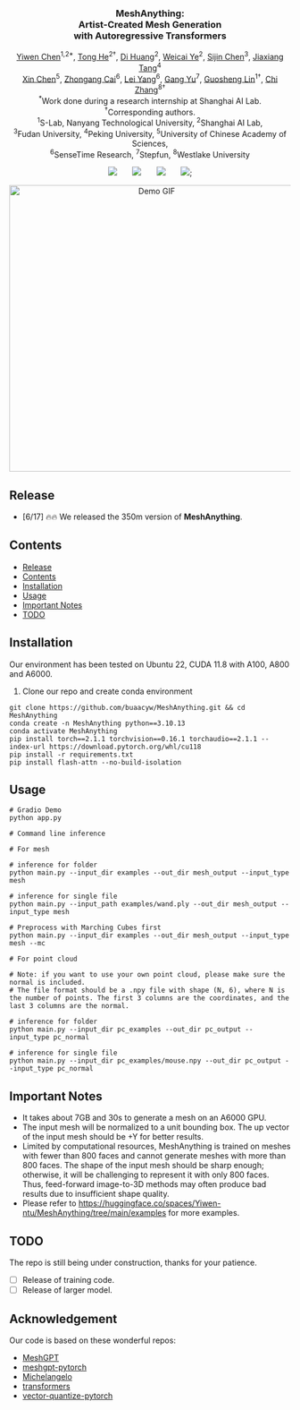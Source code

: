 <p align="center">
  <h3 align="center"><strong>MeshAnything:<br> Artist-Created Mesh Generation<br> with Autoregressive Transformers</strong></h3>

<p align="center">
    <a href="https://buaacyw.github.io/">Yiwen Chen</a><sup>1,2*</sup>,
    <a href="https://tonghe90.github.io/">Tong He</a><sup>2†</sup>,
    <a href="https://dihuang.me/">Di Huang</a><sup>2</sup>,
    <a href="https://ywcmaike.github.io/">Weicai Ye</a><sup>2</sup>,
    <a href="https://ch3cook-fdu.github.io/">Sijin Chen</a><sup>3</sup>,
    <a href="https://me.kiui.moe/">Jiaxiang Tang</a><sup>4</sup><br>
    <a href="https://chenxin.tech/">Xin Chen</a><sup>5</sup>,
    <a href="https://caizhongang.github.io/">Zhongang Cai</a><sup>6</sup>,
    <a href="https://scholar.google.com.hk/citations?user=jZH2IPYAAAAJ&hl=en">Lei Yang</a><sup>6</sup>,
    <a href="https://www.skicyyu.org/">Gang Yu</a><sup>7</sup>,
    <a href="https://guosheng.github.io/">Guosheng Lin</a><sup>1†</sup>,
    <a href="https://icoz69.github.io/">Chi Zhang</a><sup>8†</sup>
    <br>
    <sup>*</sup>Work done during a research internship at Shanghai AI Lab.
    <br>
    <sup>†</sup>Corresponding authors.
    <br>
    <sup>1</sup>S-Lab, Nanyang Technological University,
    <sup>2</sup>Shanghai AI Lab,
    <br>
    <sup>3</sup>Fudan University,
    <sup>4</sup>Peking University,
    <sup>5</sup>University of Chinese Academy of Sciences,
    <br>
    <sup>6</sup>SenseTime Research,
    <sup>7</sup>Stepfun,
    <sup>8</sup>Westlake University
</p>


<div align="center">

<a href='https://arxiv.org/abs/2406.10163'><img src='https://img.shields.io/badge/arXiv-2406.10163-b31b1b.svg'></a> &nbsp;&nbsp;&nbsp;&nbsp;&nbsp;
 <a href='https://buaacyw.github.io/mesh-anything/'><img src='https://img.shields.io/badge/Project-Page-Green'></a> &nbsp;&nbsp;&nbsp;&nbsp;&nbsp;
 <a href='https://github.com/buaacyw/MeshAnything/blob/master/LICENSE.txt'><img src='https://img.shields.io/badge/License-SLab-blue'></a> &nbsp;&nbsp;&nbsp;&nbsp;&nbsp;
<a href="https://huggingface.co/spaces/Yiwen-ntu/MeshAnything"><img src="https://img.shields.io/badge/%F0%9F%A4%97%20Gradio%20Demo-Huggingface-orange"></a>;

</div>


<p align="center">
    <img src="demo/demo_video.gif" alt="Demo GIF" width="512px" />
</p>


## Release
- [6/17] 🔥🔥 We released the 350m version of **MeshAnything**.

## Contents
- [Release](#release)
- [Contents](#contents)
- [Installation](#installation)
- [Usage](#usage)
- [Important Notes](#important-notes)
- [TODO](#todo)

## Installation
Our environment has been tested on Ubuntu 22, CUDA 11.8 with A100, A800 and A6000.
1. Clone our repo and create conda environment
```
git clone https://github.com/buaacyw/MeshAnything.git && cd MeshAnything
conda create -n MeshAnything python==3.10.13
conda activate MeshAnything
pip install torch==2.1.1 torchvision==0.16.1 torchaudio==2.1.1 --index-url https://download.pytorch.org/whl/cu118
pip install -r requirements.txt
pip install flash-attn --no-build-isolation
```

## Usage
```
# Gradio Demo
python app.py

# Command line inference

# For mesh

# inference for folder
python main.py --input_dir examples --out_dir mesh_output --input_type mesh

# inference for single file
python main.py --input_path examples/wand.ply --out_dir mesh_output --input_type mesh

# Preprocess with Marching Cubes first
python main.py --input_dir examples --out_dir mesh_output --input_type mesh --mc

# For point cloud

# Note: if you want to use your own point cloud, please make sure the normal is included.
# The file format should be a .npy file with shape (N, 6), where N is the number of points. The first 3 columns are the coordinates, and the last 3 columns are the normal.

# inference for folder
python main.py --input_dir pc_examples --out_dir pc_output --input_type pc_normal

# inference for single file
python main.py --input_dir pc_examples/mouse.npy --out_dir pc_output --input_type pc_normal

```

## Important Notes
- It takes about 7GB and 30s to generate a mesh on an A6000 GPU.
- The input mesh will be normalized to a unit bounding box. The up vector of the input mesh should be +Y for better results.
- Limited by computational resources, MeshAnything is trained on meshes with fewer than 800 faces and cannot generate meshes with more than 800 faces. The shape of the input mesh should be sharp enough; otherwise, it will be challenging to represent it with only 800 faces. Thus, feed-forward image-to-3D methods may often produce bad results due to insufficient shape quality.
- Please refer to https://huggingface.co/spaces/Yiwen-ntu/MeshAnything/tree/main/examples for more examples.
## TODO

The repo is still being under construction, thanks for your patience. 
- [ ] Release of training code.
- [ ] Release of larger model.

## Acknowledgement

Our code is based on these wonderful repos:

* [MeshGPT](https://nihalsid.github.io/mesh-gpt/)
* [meshgpt-pytorch](https://github.com/lucidrains/meshgpt-pytorch)
* [Michelangelo](https://github.com/NeuralCarver/Michelangelo)
* [transformers](https://github.com/huggingface/transformers)
* [vector-quantize-pytorch](https://github.com/lucidrains/vector-quantize-pytorch)
